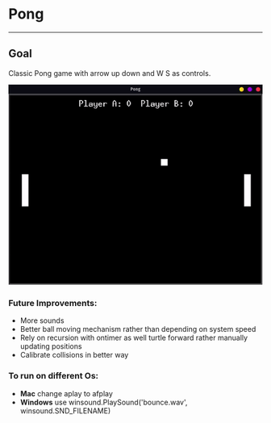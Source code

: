 # Pong

___

## Goal

Classic Pong game with arrow up down and W S as controls.

![Gameplay](./pong.gif)



### Future Improvements:

* More sounds
* Better ball moving mechanism rather than depending on system speed
* Rely on recursion with ontimer as well turtle forward rather manually updating positions
*  Calibrate collisions in better way

### To run on different Os:

* __Mac__ change aplay to afplay
* __Windows__ use winsound.PlaySound('bounce.wav', winsound.SND_FILENAME)





